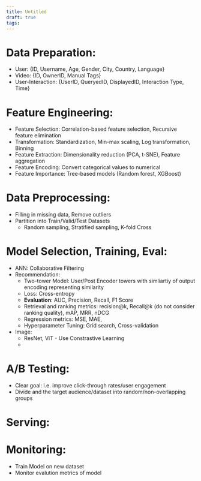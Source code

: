 ```yaml
---
title: Untitled
draft: true
tags:
---
```


# Data Preparation:
- User: {ID, Username, Age, Gender, City, Country, Language}
- Video: {ID, OwnerID, Manual Tags}
- User-Interaction: {UserID, QueryedID, DisplayedID, Interaction Type, Time}
# Feature Engineering:
- Feature Selection: Correlation-based feature selection, Recursive feature elimination
- Transformation: Standardization, Min-max scaling, Log transformation, Binning
- Feature Extraction: Dimensionality reduction (PCA, t-SNE), Feature aggregation
- Feature Encoding: Convert categorical values to numerical
- Feature Importance: Tree-based models (Random forest, XGBoost)
# Data Preprocessing:
- Filling in missing data, Remove outliers
- Partition into Train/Valid/Test Datasets
   - Random sampling, Stratified sampling, K-fold Cross
# Model Selection, Training, Eval:
- ANN: Collaborative Filtering
- Recommendation: 
   - Two-tower Model: User/Post Encoder towers with simliartiy of output encoding representing similarity
   - Loss: Cross-entropy
   - **Evaluation**: AUC, Precision, Recall, F1 Score
   - Retrieval and ranking metrics: recision@k, Recall@k (do not consider ranking quality), mAP, MRR, nDCG
   -  Regression metrics: MSE, MAE,
   - Hyperparameter Tuning: Grid search, Cross-validation
- Image: 
   - ResNet, ViT - Use Constrastive Learning
   - 
# A/B Testing:
- Clear goal: i.e. improve click-through rates/user engagement
- Divide and the target audience/dataset into random/non-overlapping groups
# Serving:

# Monitoring:
- Train Model on new dataset
- Monitor evalution metrics of model